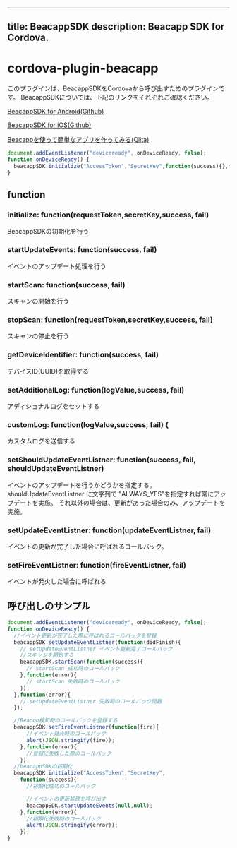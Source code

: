
---
title: BeacappSDK
description: Beacapp SDK for Cordova.
---

# cordova-plugin-beacapp

このプラグインは、BeacappSDKをCordovaから呼び出すためのプラグインです。
BeacappSDKについては、下記のリンクをそれぞれご確認ください。

[BeacappSDK for Android(Github)](https://github.com/JMASystems/beacapp-sdk-android)

[BeacappSDK for iOS(Github)](https://github.com/JMASystems/beacapp-sdk-ios)

[Beacappを使って簡単なアプリを作ってみる(Qiita)](http://qiita.com/JMASystems/items/b57c2689d22a42cbe36e)

```js
document.addEventListener("deviceready", onDeviceReady, false);
function onDeviceReady() {
  beacappSDK.initialize("AccessToken","SecretKey",function(success){},function(error){});
}
```

## function

### initialize: function(requestToken,secretKey,success, fail)
BeacappSDKの初期化を行う


### startUpdateEvents: function(success, fail)
イベントのアップデート処理を行う

### startScan: function(success, fail)
スキャンの開始を行う

### stopScan: function(requestToken,secretKey,success, fail)
スキャンの停止を行う

### getDeviceIdentifier: function(success, fail)
デバイスID(UUID)を取得する

###    setAdditionalLog: function(logValue,success, fail)
アディショナルログをセットする


### customLog: function(logValue,success, fail) {
カスタムログを送信する

### setShouldUpdateEventListner: function(success, fail, shouldUpdateEventListner)
イベントのアップデートを行うかどうかを指定する。
shouldUpdateEventListner に文字列で "ALWAYS_YES"を指定すれば常にアップデートを実施。
それ以外の場合は、更新があった場合のみ、アップデートを実施。

### setUpdateEventListner: function(updateEventListner, fail)
イベントの更新が完了した場合に呼ばれるコールバック。

### setFireEventListner: function(fireEventListner, fail)
イベントが発火した場合に呼ばれる

## 呼び出しのサンプル
```js
document.addEventListener("deviceready", onDeviceReady, false);
function onDeviceReady() {
  //イベント更新が完了した際に呼ばれるコールバックを登録
  beacappSDK.setUpdateEventListner(function(didFinish){
    // setUpdateEventListner イベント更新完了コールバック
    //スキャンを開始する
    beacappSDK.startScan(function(success){
      // startScan 成功時のコールバック
    },function(error){
      // startScan 失敗時のコールバック
    });
  },function(error){
    // setUpdateEventListner 失敗時のコールバック関数
  });

  //Beacon検知時のコールバックを登録する
  beacappSDK.setFireEventListner(function(fire){
      //イベント発火時のコールバック
      alert(JSON.stringify(fire));
    },function(error){
      //登録に失敗した際のコールバック
    });
  //beacappSDKの初期化
  beacappSDK.initialize("AccessToken","SecretKey",
    function(success){
      //初期化成功のコールバック

      //イベントの更新処理を呼び出す
      beacappSDK.startUpdateEvents(null,null);
    },function(error){
      //初期化失敗時のコールバック
      alert(JSON.stringify(error));
    });
}
```
